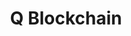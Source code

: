 ---
layout: default
######## CARD FRONT VARIABLE
img: Q.png
# kind blockchain : tendermint, polkadot, ethereum, near, move.
kind_blockchain: other
title: Q Blockchain 
modal: q-testnet
# status
# - finished
# - ongoing
# - cancel
# - preparations / other
status: preparations

######## DETAILS USED MODAL
website: "https://q.org/"
event_name: "Validator Incentivized Testnet"
event_link:  "https://medium.com/q-blockchain/q-blockchain-validator-onboarding-program-part-1-validator-incentivized-testnet-567ef6e4002e"
node_id: "<code>ITN-RoomIT-3e7a1</code>"

######### TECHNOLOGY
os: Ubuntu 22.04
monitoring: Grafana, Prometheus, Telegraf
monitoring_pdf:
security: "Audit (Lynis and Greenbonde), Hardening CIS"
network: "Wireguard (Communication between Machine)"

######## INFRASTRUCTURE
# if kind_blockchain is tendermint,please assign  tendermint_ of value
tendermint_rpc: 
tendermint_api: 
tendermint_grpc: 
tendermint_grpc_web:
---